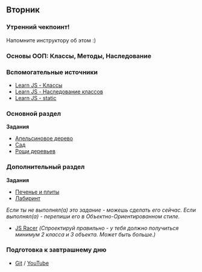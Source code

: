 ## Вторник

### Утренний чекпоинт!

Напомните инструктору об этом :)

### Основы ООП: Классы, Методы, Наследование


### Вспомогательные источники

- [Learn JS - Классы](https://learn.javascript.ru/class)
- [Learn JS - Наследование классов](https://learn.javascript.ru/class-inheritance)
- [Learn JS - static](https://learn.javascript.ru/static-properties-methods)

### Основной раздел

**Задания**
- [Апельсиновое дерево](../../../../core-js-oop-tdd-orange-tree)
- [Сад](../../../../core-js-oop-garden)
- [Рощи деревьев](../../../../core-js-oop-inheritance-tree-grooves)


### Дополнительный раздел

**Задания**
- [Печенье и плиты](../../../../core-js-oop-cookies-and-ovens)
- [Лабиринт](../../../../labyrinth-challenge)

*Если ты не выполнял(а) это задание - можешь сделать его сейчас. Если выполнял(а) - перепиши его в Объектно-Ориентированном стиле.*
- [JS Racer](../../../../js-racer-1-outrageous-fortune-challenge) *(Спроектируй правильно - у тебя должно получиться минимум 2 класса и 3 объекта. Может быть больше.)*


### Подготовка к завтрашнему дню  
- [Git](https://github.com/Elbrus-Bootcamp/short-squeeze-phase-1/tree/master/week-2/event%20loop) / [YouTube](https://youtu.be/EbhwdV74sqw) 
